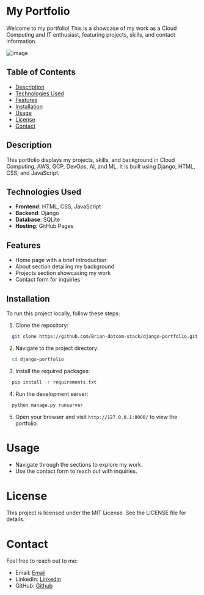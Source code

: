# My Portfolio

Welcome to my portfolio! This is a showcase of my work as a Cloud Computing and IT enthusiast, featuring projects, skills, and contact information.

![image](https://github.com/user-attachments/assets/0c316cdc-6ca8-4a42-b20b-9ea508f1e804)


## Table of Contents

- [Description](#description)
- [Technologies Used](#technologies-used)
- [Features](#features)
- [Installation](#installation)
- [Usage](#usage)
- [License](#license)
- [Contact](#contact)

## Description

This portfolio displays my projects, skills, and background in Cloud Computing, AWS, GCP, DevOps, AI, and ML. It is built using Django, HTML, CSS, and JavaScript.

## Technologies Used

- **Frontend**: HTML, CSS, JavaScript
- **Backend**: Django
- **Database**: SQLite
- **Hosting**: GitHub Pages 

## Features

- Home page with a brief introduction
- About section detailing my background
- Projects section showcasing my work
- Contact form for inquiries

## Installation

To run this project locally, follow these steps:

1. Clone the repository:

  ```bash
    git clone https://github.com/Brian-dotcom-stack/django-portfolio.git
  ```
   
2. Navigate to the project directory:

  ```bash
    cd django-portfolio
  ```

3. Install the required packages:

  ```bash
    pip install -r requirements.txt
  ```

4. Run the development server:

  ```bash
    python manage.py runserver
  ```

5. Open your browser and visit `http://127.0.0.1:8000/` to view the portfolio.

# Usage 

- Navigate through the sections to explore my work.
- Use the contact form to reach out with inquiries.

# License 

This project is licensed under the MIT License. See the LICENSE file for details.

# Contact

Feel free to reach out to me:

- Email: [Email](brianmbevi@outlook.com)
- LinkedIn: [Linkedin](www.linkedin.com/in/brian-mbevi-8762a4113)
- GitHub: [Github](https://github.com/Brian-dotcom-stack)
